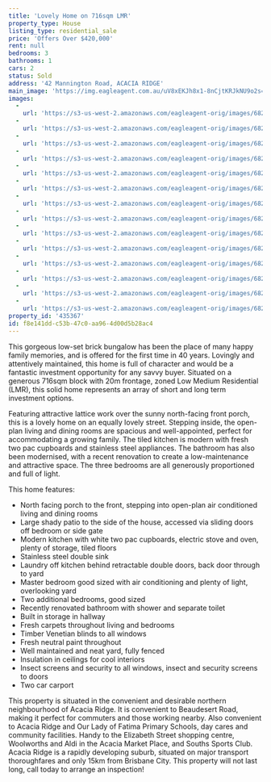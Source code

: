 ```yaml
---
title: 'Lovely Home on 716sqm LMR'
property_type: House
listing_type: residential_sale
price: 'Offers Over $420,000'
rent: null
bedrooms: 3
bathrooms: 1
cars: 2
status: Sold
address: '42 Mannington Road, ACACIA RIDGE'
main_image: 'https://img.eagleagent.com.au/uV8xEKJh8x1-8nCjtKRJkNU9o2s=/1280x854/smart/https://s3-us-west-2.amazonaws.com/eagleagent-orig/images/6823711/123152126-image-M.jpg'
images:
  -
    url: 'https://s3-us-west-2.amazonaws.com/eagleagent-orig/images/6823724/123152126-image-N.jpg'
  -
    url: 'https://s3-us-west-2.amazonaws.com/eagleagent-orig/images/6823723/123152126-image-L.jpg'
  -
    url: 'https://s3-us-west-2.amazonaws.com/eagleagent-orig/images/6823722/123152126-image-K.jpg'
  -
    url: 'https://s3-us-west-2.amazonaws.com/eagleagent-orig/images/6823721/123152126-image-J.jpg'
  -
    url: 'https://s3-us-west-2.amazonaws.com/eagleagent-orig/images/6823720/123152126-image-I.jpg'
  -
    url: 'https://s3-us-west-2.amazonaws.com/eagleagent-orig/images/6823719/123152126-image-H.jpg'
  -
    url: 'https://s3-us-west-2.amazonaws.com/eagleagent-orig/images/6823718/123152126-image-G.jpg'
  -
    url: 'https://s3-us-west-2.amazonaws.com/eagleagent-orig/images/6823716/123152126-image-E.jpg'
  -
    url: 'https://s3-us-west-2.amazonaws.com/eagleagent-orig/images/6823715/123152126-image-D.jpg'
  -
    url: 'https://s3-us-west-2.amazonaws.com/eagleagent-orig/images/6823714/123152126-image-C.jpg'
  -
    url: 'https://s3-us-west-2.amazonaws.com/eagleagent-orig/images/6823713/123152126-image-B.jpg'
  -
    url: 'https://s3-us-west-2.amazonaws.com/eagleagent-orig/images/6823712/123152126-image-A.jpg'
  -
    url: 'https://s3-us-west-2.amazonaws.com/eagleagent-orig/images/6823711/123152126-image-M.jpg'
  -
    url: 'https://s3-us-west-2.amazonaws.com/eagleagent-orig/images/6823717/123152126-image-F.jpg'
property_id: '435367'
id: f8e141dd-c53b-47c0-aa96-4d00d5b28ac4
---
```

This gorgeous low-set brick bungalow has been the place of many happy family memories, and is offered for the first time in 40 years. Lovingly and attentively maintained, this home is full of character and would be a fantastic investment opportunity for any savvy buyer. Situated on a generous 716sqm block with 20m frontage, zoned Low Medium Residential (LMR), this solid home represents an array of short and long term investment options.

Featuring attractive lattice work over the sunny north-facing front porch, this is a lovely home on an equally lovely street. Stepping inside, the open-plan living and dining rooms are spacious and well-appointed, perfect for accommodating a growing family. The tiled kitchen is modern with fresh two pac cupboards and stainless steel appliances. The bathroom has also been modernised, with a recent renovation to create a low-maintenance and attractive space. The three bedrooms are all generously proportioned and full of light.

This home features:

*  North facing porch to the front, stepping into open-plan air conditioned living and dining rooms
*  Large shady patio to the side of the house, accessed via sliding doors off bedroom or side gate
*  Modern kitchen with white two pac cupboards, electric stove and oven, plenty of storage, tiled floors
*  Stainless steel double sink
*  Laundry off kitchen behind retractable double doors, back door through to yard
*  Master bedroom good sized with air conditioning and plenty of light, overlooking yard
*  Two additional bedrooms, good sized
*  Recently renovated bathroom with shower and separate toilet
*  Built in storage in hallway
*  Fresh carpets throughout living and bedrooms
*  Timber Venetian blinds to all windows
*  Fresh neutral paint throughout
*  Well maintained and neat yard, fully fenced
*  Insulation in ceilings for cool interiors
*  Insect screens and security to all windows, insect and security screens to doors
*  Two car carport

This property is situated in the convenient and desirable northern neighbourhood of Acacia Ridge. It is convenient to Beaudesert Road, making it perfect for commuters and those working nearby. Also convenient to Acacia Ridge and Our Lady of Fatima Primary Schools, day cares and community facilities. Handy to the Elizabeth Street shopping centre, Woolworths and Aldi in the Acacia Market Place, and Souths Sports Club. Acacia Ridge is a rapidly developing suburb, situated on major transport thoroughfares and only 15km from Brisbane City. This property will not last long, call today to arrange an inspection!